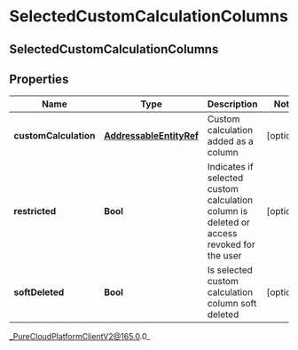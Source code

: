 # SelectedCustomCalculationColumns

## SelectedCustomCalculationColumns

## Properties

|Name | Type | Description | Notes|
|------------ | ------------- | ------------- | -------------|
| **customCalculation** | [**AddressableEntityRef**](AddressableEntityRef) | Custom calculation added as a column | [optional] |
| **restricted** | **Bool** | Indicates if selected custom calculation column is deleted or access revoked for the user | [optional] |
| **softDeleted** | **Bool** | Is selected custom calculation column soft deleted | [optional] |



_PureCloudPlatformClientV2@165.0.0_
